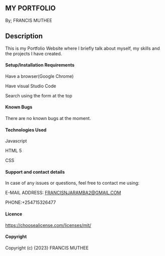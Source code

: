 ## MY PORTFOLIO
By; FRANCIS MUTHEE

## Description
This is my Portfolio Website where I briefly talk about myself, my skills and the projects I have created. 

#### Setup/Installation Requirements
Have a browser(Google Chrome)

Have visual Studio Code

Search using the form at the top

#### Known Bugs
There are no known bugs at the moment.

#### Technologies Used
Javascript

HTML 5

CSS

#### Support and contact details
In case of any issues or questions, feel free to contact me using:

E-MAIL ADDRESS: FRANCISNJARAMBA2@GMAIL.COM

PHONE:+254715326477

#### Licence
https://choosealicense.com/licenses/mit/

#### Copyright
Copyright (c) {2023} FRANCIS MUTHEE